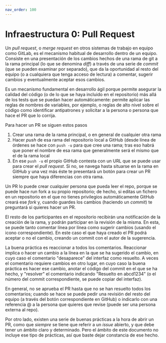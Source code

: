 ```yaml
---
nav_order: 100
---
```


# Infraestructura 0: Pull Request

Un *pull request*, o *merge request* en otros sistemas de trabajo en equipo como
GitLab, es el mecanismo habitual de desarrollo dentro de un equipo. Consiste en
una presentación de los cambios hechos de una rama de git a la rama principal
(lo que se denomina *diff*) a través de una serie de *commit* (que se pueden
examinar por separado), que da la oportunidad al resto del equipo (o a
cualquiera que tenga acceso de lectura) a comentar, sugerir cambios y
eventualmente aceptar esos cambios.

Es un mecanismo fundamental en desarrollo ágil porque permite asegurar la
calidad del código (o de lo que se haya incluido en el repositorio) más allá de
los tests que se puedan hacer automáticamente: permite aplicar las reglas de
nombres de variables, por ejemplo, o reglas de alto nivel sobre el código como
identificar antipatrones y solicitar a la persona o persona que hace el PR que
lo corrija.

Para hacer un PR se siguen estos pasos

1. Crear una rama de la rama principal, o en general de cualquier otra rama
2. Hacer *push* de esa rama del repositorio local a GitHub (desde línea de
   órdenes se hace con `push -u` para que cree una rama; tras eso habrá que
   poner el nombre de esa rama que generalmente será el mismo que el de la rama
   local
3. En ese `push -u` el propio GitHub contesta con un URL que se puede usar para
   crear el *pull request*. Si no, se navega hasta situarse en la rama en GitHub
   y una vez más éste te presentará un botón para crear un PR siempre que haya
   diferencias con otra rama.

Un PR lo puede crear cualquier persona que pueda leer el repo, porque se puede
hace run fork a su propio repositorio; de hecho, si editas un fichero en un
repositorio en el que no tienes privilegios automáticamente GitHub creará ese
*fork* y, cuando guardes los cambios (haciendo un *commit*) te preguntará si
quieres hacer un PR.

El resto de los participantes en el repositorio recibirán una notificación de
la creación de la rama, y podrán participar en la revisión de la misma. En esta,
se puede tanto comentar línea por línea como sugerir cambios (usando el icono
correspondiente). En este caso el que haya creado el PR podrá aceptar o no el
cambio, creando un commit con el autor de la sugerencia.

La buena práctica es reaccionar a todos los comentarios. Reaccionar implica o
hacer un cambio a la línea en la que se ha sugerido el cambio, en cuyo caso el
comentario "desaparece" del interfaz como resuelto. A veces el comentario
requiere cambios en otro lugar, en cuyo caso la buena práctica es hacer ese
cambio, anotar el código del commit en el que se ha hecho, y "resolver" el
comentario indicando "Resuelto en abcd1234" (o el número del commit
correspondiente, se puede copiar del interfaz).

En general, no se aprueba el PR hasta que no se han resuelto todos los
comentarios; cuando se hace se puede pedir una revisión del resto del equipo (a
través del botón correspondiente en GitHub) o indicarlo con una referencia @ a
la persona que quieres que revise (puede ser una persona externa al repo).

Por otro lado, existen una serie de buenas prácticas a la hora de abrir un PR,
como que *siempre* se tiene que referir a un *issue* abierto, y que debe tener
un ámbito claro y determinado. Pero el ámbito de este documento no incluye ese
tipo de prácticas, así que baste dejar constancia de ese hecho.

